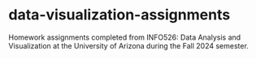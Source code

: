 # data-visualization-assignments
Homework assignments completed from INFO526: Data Analysis and Visualization at the University of Arizona during the Fall 2024 semester.
